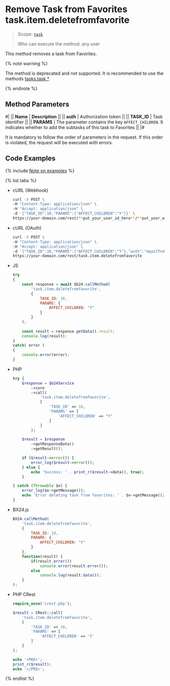 # Remove Task from Favorites task.item.deletefromfavorite

> Scope: [`task`](../../../scopes/permissions.md)
>
> Who can execute the method: any user

This method removes a task from Favorites.

{% note warning %}

The method is deprecated and not supported. It is recommended to use the methods [tasks.task.*](../../index.md).

{% endnote %}

## Method Parameters

#|
|| **Name** | **Description** ||
|| **auth** | Authorization token ||
|| **TASK_ID** | Task identifier ||
|| **PARAMS** | The parameter contains the key `AFFECT_CHILDREN`. It indicates whether to add the subtasks of this task to Favorites ||
|#

It is mandatory to follow the order of parameters in the request. If this order is violated, the request will be executed with errors.

## Code Examples

{% include [Note on examples](../../../../_includes/examples.md) %}

{% list tabs %}

- cURL (Webhook)

    ```bash
    curl -X POST \
    -H "Content-Type: application/json" \
    -H "Accept: application/json" \
    -d '{"TASK_ID":10,"PARAMS":{"AFFECT_CHILDREN":"Y"}}' \
    https://your-domain.com/rest/**put_your_user_id_here**/**put_your_webhook_here**/task.item.deletefromfavorite
    ```

- cURL (OAuth)

    ```bash
    curl -X POST \
    -H "Content-Type: application/json" \
    -H "Accept: application/json" \
    -d '{"TASK_ID":10,"PARAMS":{"AFFECT_CHILDREN":"Y"},"auth":"mqa17fnd5cth4rpwtizyl49tbnzp7omf"}' \
    https://your-domain.com/rest/task.item.deletefromfavorite
    ```

- JS

    ```js
    try
    {
    	const response = await $b24.callMethod(
    		'task.item.deletefromfavorite',
    		{
    			TASK_ID: 10,
    			PARAMS: {
    				AFFECT_CHILDREN: "Y"
    			}
    		}
    	);
    	
    	const result = response.getData().result;
    	console.log(result);
    }
    catch( error )
    {
    	console.error(error);
    }
    ```

- PHP

    ```php
    try {
        $response = $b24Service
            ->core
            ->call(
                'task.item.deletefromfavorite',
                [
                    'TASK_ID' => 10,
                    'PARAMS' => [
                        'AFFECT_CHILDREN' => "Y"
                    ]
                ]
            );
    
        $result = $response
            ->getResponseData()
            ->getResult();
    
        if ($result->error()) {
            error_log($result->error());
        } else {
            echo 'Success: ' . print_r($result->data(), true);
        }
    
    } catch (Throwable $e) {
        error_log($e->getMessage());
        echo 'Error deleting task from favorites: ' . $e->getMessage();
    }
    ```

- BX24.js

    ```js
    BX24.callMethod(
        'task.item.deletefromfavorite',
        {
            TASK_ID: 10,
            PARAMS: {
                AFFECT_CHILDREN: "Y"
            }
        },
        function(result) {
            if(result.error())
                console.error(result.error());
            else
                console.log(result.data());
        }
    );
    ```

- PHP CRest

    ```php
    require_once('crest.php');

    $result = CRest::call(
        'task.item.deletefromfavorite',
        [
            'TASK_ID' => 10,
            'PARAMS' => [
                'AFFECT_CHILDREN' => 'Y'
            ]
        ]
    );

    echo '<PRE>';
    print_r($result);
    echo '</PRE>';
    ```

{% endlist %}
